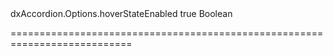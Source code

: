 <!--id-->dxAccordion.Options.hoverStateEnabled<!--/id-->
<!--merge--><!--/merge-->
<!--default-->true<!--/default-->
<!--type-->Boolean<!--/type-->
===========================================================================
